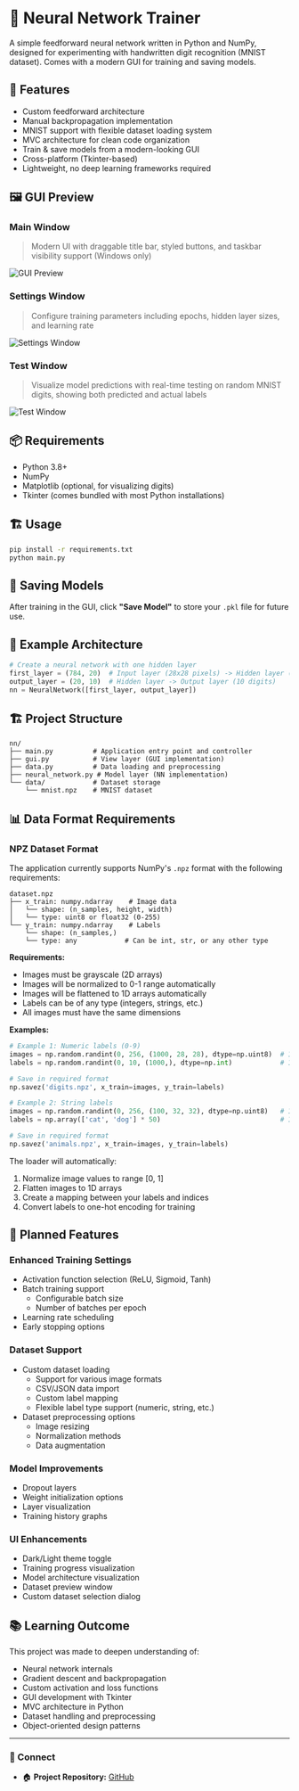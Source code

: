 # 🧠 Neural Network Trainer

A simple feedforward neural network written in Python and NumPy, designed for experimenting with handwritten digit recognition (MNIST dataset). Comes with a modern GUI for training and saving models.

## 🚀 Features
- Custom feedforward architecture
- Manual backpropagation implementation
- MNIST support with flexible dataset loading system
- MVC architecture for clean code organization
- Train & save models from a modern-looking GUI
- Cross-platform (Tkinter-based)
- Lightweight, no deep learning frameworks required

## 🖼️ GUI Preview

### Main Window
> Modern UI with draggable title bar, styled buttons, and taskbar visibility support (Windows only)

![GUI Preview](https://github.com/user-attachments/assets/c9b6224c-1c44-40c3-ad01-875090b3afd6)

### Settings Window
> Configure training parameters including epochs, hidden layer sizes, and learning rate

![Settings Window](path/to/settings_window.png)

### Test Window
> Visualize model predictions with real-time testing on random MNIST digits, showing both predicted and actual labels

![Test Window](path/to/test_window.png)

## 📦 Requirements

- Python 3.8+
- NumPy
- Matplotlib (optional, for visualizing digits)
- Tkinter (comes bundled with most Python installations)

## 🏗️ Usage

```bash
pip install -r requirements.txt
python main.py
```

## 💾 Saving Models

After training in the GUI, click **"Save Model"** to store your `.pkl` file for future use.

## 🧪 Example Architecture

```python
# Create a neural network with one hidden layer
first_layer = (784, 20)  # Input layer (28x28 pixels) -> Hidden layer (20 neurons)
output_layer = (20, 10)  # Hidden layer -> Output layer (10 digits)
nn = NeuralNetwork([first_layer, output_layer])
```

## 🏗️ Project Structure

```
nn/
├── main.py          # Application entry point and controller
├── gui.py           # View layer (GUI implementation)
├── data.py          # Data loading and preprocessing
├── neural_network.py # Model layer (NN implementation)
└── data/            # Dataset storage
    └── mnist.npz    # MNIST dataset
```

## 📊 Data Format Requirements

### NPZ Dataset Format
The application currently supports NumPy's `.npz` format with the following requirements:

```
dataset.npz
├── x_train: numpy.ndarray    # Image data
│   └── shape: (n_samples, height, width)
│   └── type: uint8 or float32 (0-255)
└── y_train: numpy.ndarray    # Labels
    └── shape: (n_samples,)
    └── type: any            # Can be int, str, or any other type
```

**Requirements:**
- Images must be grayscale (2D arrays)
- Images will be normalized to 0-1 range automatically
- Images will be flattened to 1D arrays automatically
- Labels can be of any type (integers, strings, etc.)
- All images must have the same dimensions

**Examples:**

```python
# Example 1: Numeric labels (0-9)
images = np.random.randint(0, 256, (1000, 28, 28), dtype=np.uint8)  # 1000 28x28 images
labels = np.random.randint(0, 10, (1000,), dtype=np.int)            # 1000 labels (0-9)

# Save in required format
np.savez('digits.npz', x_train=images, y_train=labels)

# Example 2: String labels
images = np.random.randint(0, 256, (100, 32, 32), dtype=np.uint8)   # 100 32x32 images
labels = np.array(['cat', 'dog'] * 50)                              # 100 labels ('cat'/'dog')

# Save in required format
np.savez('animals.npz', x_train=images, y_train=labels)
```

The loader will automatically:
1. Normalize image values to range [0, 1]
2. Flatten images to 1D arrays
3. Create a mapping between your labels and indices
4. Convert labels to one-hot encoding for training

## 🔮 Planned Features

### Enhanced Training Settings
- Activation function selection (ReLU, Sigmoid, Tanh)
- Batch training support
  - Configurable batch size
  - Number of batches per epoch
- Learning rate scheduling
- Early stopping options

### Dataset Support
- Custom dataset loading
  - Support for various image formats
  - CSV/JSON data import
  - Custom label mapping
  - Flexible label type support (numeric, string, etc.)
- Dataset preprocessing options
  - Image resizing
  - Normalization methods
  - Data augmentation

### Model Improvements
- Dropout layers
- Weight initialization options
- Layer visualization
- Training history graphs

### UI Enhancements
- Dark/Light theme toggle
- Training progress visualization
- Model architecture visualization
- Dataset preview window
- Custom dataset selection dialog

## 📚 Learning Outcome

This project was made to deepen understanding of:
- Neural network internals
- Gradient descent and backpropagation
- Custom activation and loss functions
- GUI development with Tkinter
- MVC architecture in Python
- Dataset handling and preprocessing
- Object-oriented design patterns

---

### 🔗 Connect
- 🏠 **Project Repository:** [GitHub](https://github.com/wilfre-oss/NN)
